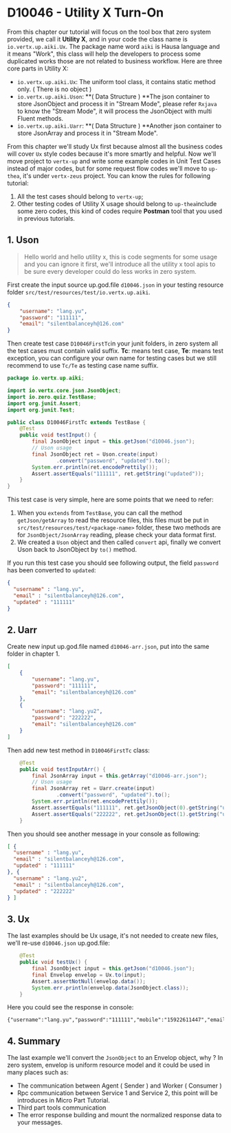 # D10046 - Utility X Turn-On

From this chapter our tutorial will focus on the tool box that zero system provided, we call it **Utility X**, and in your code the class name is `io.vertx.up.aiki.Ux`. The package name word `aiki` is Hausa language and it means "Work", this class will help the developers to process some duplicated works those are not related to business workflow. Here are three core parts in Utility X:

* `io.vertx.up.aiki.Ux`: The uniform tool class, it contains static method only. \( There is no object \)
* `io.vertx.up.aiki.Uson`: **\( Data Structure \) **The json container to store JsonObject and process it in "Stream Mode", please refer `Rxjava` to know the "Stream Mode", it will process the JsonObject with multi Fluent methods.
* `io.vertx.up.aiki.Uarr`: **\( Data Structure \) **Another json container to store JsonArray and process it in "Stream Mode". 

From this chapter we'll study Ux first because almost all the business codes will cover `Ux` style codes because it's more smartly and helpful. Now we'll move project to `vertx-up` and write some example codes in Unit Test Cases instead of major codes, but for some request flow codes we'll move to `up-thea`, it's under `vertx-zeus` project. You can know the rules for following tutorial:

1. All the test cases should belong to `vertx-up`;
2. Other testing codes of Utility X usage should belong to `up-thea`include some zero codes, this kind of codes require **Postman** tool that you used in previous tutorials.

## 1. Uson

> Hello world and hello utility x, this is code segments for some usage and you can ignore it first, we'll introduce all the utility x tool apis to be sure every developer could do less works in zero system.

First create the input source up.god.file `d10046.json` in your testing resource folder `src/test/resources/test/io.vertx.up.aiki`.

```json
{
    "username": "lang.yu",
    "password": "111111",
    "email": "silentbalanceyh@126.com"
}
```

Then create test case `D10046FirstTc`in your junit folders, in zero system all the test cases must contain valid suffix. **Tc**: means test case, **Te**: means test exception, you can configure your own name for testing cases but we still recommend to use `Tc/Te` as testing case name suffix.

```java
package io.vertx.up.aiki;

import io.vertx.core.json.JsonObject;
import io.zero.quiz.TestBase;
import org.junit.Assert;
import org.junit.Test;

public class D10046FirstTc extends TestBase {
    @Test
    public void testInput() {
        final JsonObject input = this.getJson("d10046.json");
        // Uson usage
        final JsonObject ret = Uson.create(input)
                .convert("password", "updated").to();
        System.err.println(ret.encodePrettily());
        Assert.assertEquals("111111", ret.getString("updated"));
    }
}
```

This test case is very simple, here are some points that we need to refer:

1. When you `extends` from `TestBase`, you can call the method `getJson/getArray` to read the resource files, this files must be put in `src/test/resources/test/<package-name>` folder, these two methods are for `JsonObject/JsonArray` reading, please check your data format first.
2. We created a `Uson` object and then called `convert` api, finally we convert Uson back to JsonObject by `to()` method.

If you run this test case you should see following output, the field `password` has been converted to `updated`:

```json
{
  "username" : "lang.yu",
  "email" : "silentbalanceyh@126.com",
  "updated" : "111111"
}
```

## 2. Uarr

Create new input up.god.file named `d10046-arr.json`, put into the same folder in chapter 1.

```json
[
    {
        "username": "lang.yu",
        "password": "111111",
        "email": "silentbalanceyh@126.com"
    },
    {
        "username": "lang.yu2",
        "password": "222222",
        "email": "silentbalanceyh@126.com"
    }
]
```

Then add new test method in `D10046FirstTc` class:

```java
    @Test
    public void testInputArr() {
        final JsonArray input = this.getArray("d10046-arr.json");
        // Uson usage
        final JsonArray ret = Uarr.create(input)
                .convert("password", "updated").to();
        System.err.println(ret.encodePrettily());
        Assert.assertEquals("111111", ret.getJsonObject(0).getString("updated"));
        Assert.assertEquals("222222", ret.getJsonObject(1).getString("updated"));
    }
```

Then you should see another message in your console as following:

```json
[ {
  "username" : "lang.yu",
  "email" : "silentbalanceyh@126.com",
  "updated" : "111111"
}, {
  "username" : "lang.yu2",
  "email" : "silentbalanceyh@126.com",
  "updated" : "222222"
} ]
```

## 3. Ux

The last examples should be Ux usage, it's not needed to create new files, we'll re-use `d10046.json` up.god.file:

```java
    @Test
    public void testUx() {
        final JsonObject input = this.getJson("d10046.json");
        final Envelop envelop = Ux.to(input);
        Assert.assertNotNull(envelop.data());
        System.err.println(envelop.data(JsonObject.class));
    }
```

Here you could see the response in console:

```shell
{"username":"lang.yu","password":"111111","mobile":"15922611447","email":"silentbalanceyh@126.com"}
```

## 4. Summary

The last example we'll convert the `JsonObject` to an Envelop object, why ? In zero system, envelop is uniform resource model and it could be used in many places such as:

* The communication between Agent \( Sender \) and Worker \( Consumer \)
* Rpc communication between Service 1 and Service 2, this point will be introduces in Micro Part Tutorial.
* Third part tools communication
* The error response building and mount the normalized response data to your messages.



